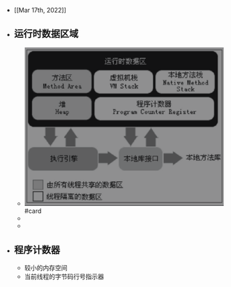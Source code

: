 - [[Mar 17th, 2022]]
- ## 运行时数据区域
	- ![image.png](../assets/image_1647482206448_0.png) #card
	-
	-
- ## 程序计数器
	- 较小的内存空间
	- 当前线程的字节码行号指示器